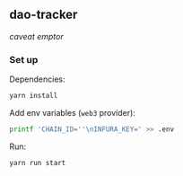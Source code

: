 ## dao-tracker

_caveat emptor_

### Set up

Dependencies:

```sh
yarn install
```

Add env variables (`web3` provider):

```sh
printf 'CHAIN_ID=''\nINFURA_KEY=' >> .env
```

Run:

```sh
yarn run start
```
